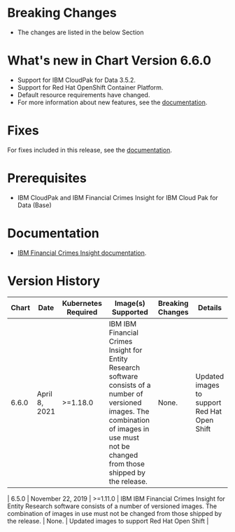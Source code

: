 # Breaking Changes
* The changes are listed in the below Section

# What's new in Chart Version 6.6.0

* Support for IBM CloudPak for Data 3.5.2.
* Support for Red Hat OpenShift Container Platform.
* Default resource requirements have changed.
* For more information about new features, see the [documentation](https://www.ibm.com/support/knowledgecenter/SSCKRH_6.5.0/fcdd/kc_welcome.html).

# Fixes

For fixes included in this release, see the [documentation](https://www.ibm.com/support/knowledgecenter/SSCKRH_6.5.0/fcdd/kc_welcome.html).

# Prerequisites
* IBM CloudPak and IBM Financial Crimes Insight for IBM Cloud Pak for Data (Base)

# Documentation
* [IBM Financial Crimes Insight documentation](https://www.ibm.com/support/knowledgecenter/SSCKRH).

# Version History
| Chart | Date               | Kubernetes Required                                                                    | Image(s) Supported                                                                                                                                  | Breaking Changes     | Details                                                          |
| ----- | ------------------ | -------------------------------------------------------------------------------------- | --------------------------------------------------------------------------------------------------------------------------------------------------- | -------------------- | ---------------------------------------------------------------- |
| 6.6.0 | April 8, 2021   | >=1.18.0                                                                               | IBM IBM Financial Crimes Insight for Entity Research software consists of a number of versioned images. The combination of images in use must not be changed from those shipped by the release. | None.               | Updated images to support Red Hat Open Shift                                   |

| 6.5.0 | November 22, 2019   | >=1.11.0                                                                               | IBM IBM Financial Crimes Insight for Entity Research software consists of a number of versioned images. The combination of images in use must not be changed from those shipped by the release. | None.               | Updated images to support Red Hat Open Shift                                   |
